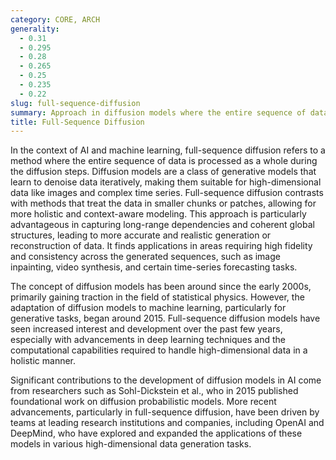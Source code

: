 ```yaml
---
category: CORE, ARCH
generality:
  - 0.31
  - 0.295
  - 0.28
  - 0.265
  - 0.25
  - 0.235
  - 0.22
slug: full-sequence-diffusion
summary: Approach in diffusion models where the entire sequence of data undergoes the diffusion process simultaneously rather than segment by segment.
title: Full-Sequence Diffusion
---
```


In the context of AI and machine learning, full-sequence diffusion refers to a method where the entire sequence of data is processed as a whole during the diffusion steps. Diffusion models are a class of generative models that learn to denoise data iteratively, making them suitable for high-dimensional data like images and complex time series. Full-sequence diffusion contrasts with methods that treat the data in smaller chunks or patches, allowing for more holistic and context-aware modeling. This approach is particularly advantageous in capturing long-range dependencies and coherent global structures, leading to more accurate and realistic generation or reconstruction of data. It finds applications in areas requiring high fidelity and consistency across the generated sequences, such as image inpainting, video synthesis, and certain time-series forecasting tasks.

The concept of diffusion models has been around since the early 2000s, primarily gaining traction in the field of statistical physics. However, the adaptation of diffusion models to machine learning, particularly for generative tasks, began around 2015. Full-sequence diffusion models have seen increased interest and development over the past few years, especially with advancements in deep learning techniques and the computational capabilities required to handle high-dimensional data in a holistic manner.

Significant contributions to the development of diffusion models in AI come from researchers such as Sohl-Dickstein et al., who in 2015 published foundational work on diffusion probabilistic models. More recent advancements, particularly in full-sequence diffusion, have been driven by teams at leading research institutions and companies, including OpenAI and DeepMind, who have explored and expanded the applications of these models in various high-dimensional data generation tasks.
